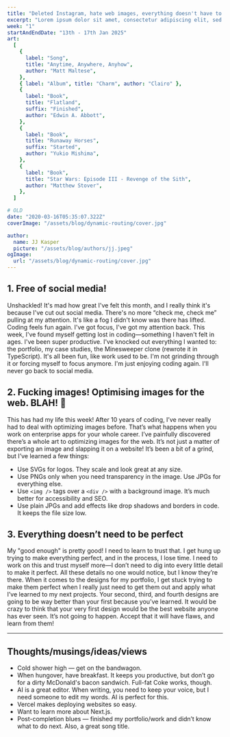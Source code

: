```yaml
---
title: "Deleted Instagram, hate web images, everything doesn't have to be perfect."
excerpt: "Lorem ipsum dolor sit amet, consectetur adipiscing elit, sed do eiusmod tempor incididunt ut labore et dolore magna aliqua. Praesent elementum facilisis leo vel fringilla est ullamcorper eget. At imperdiet dui accumsan sit amet nulla facilities morbi tempus."
week: "1"
startAndEndDate: "13th - 17th Jan 2025"
art:
  [
    {
      label: "Song",
      title: "Anytime, Anywhere, Anyhow",
      author: "Matt Maltese",
    },
    { label: "Album", title: "Charm", author: "Clairo" },
    {
      label: "Book",
      title: "Flatland",
      suffix: "Finished",
      author: "Edwin A. Abbott",
    },
    {
      label: "Book",
      title: "Runaway Horses",
      suffix: "Started",
      author: "Yukio Mishima",
    },
    {
      label: "Book",
      title: "Star Wars: Episode III - Revenge of the Sith",
      author: "Matthew Stover",
    },
  ]

# OLD
date: "2020-03-16T05:35:07.322Z"
coverImage: "/assets/blog/dynamic-routing/cover.jpg"

author:
  name: JJ Kasper
  picture: "/assets/blog/authors/jj.jpeg"
ogImage:
  url: "/assets/blog/dynamic-routing/cover.jpg"
---
```


## 1. Free of social media!

Unshackled! It's mad how great I've felt this month, and I really think it's because I've cut out social media. There's no more “check me, check me” pulling at my attention. It's like a fog I didn't know was there has lifted. Coding feels fun again. I've got focus, I've got my attention back. This week, I've found myself getting lost in coding—something I haven't felt in ages. I've been super productive. I've knocked out everything I wanted to: the portfolio, my case studies, the Minesweeper clone (rewrote it in TypeScript). It's all been fun, like work used to be. I'm not grinding through it or forcing myself to focus anymore. I'm just enjoying coding again. I'll never go back to social media.

## 2. Fucking images! Optimising images for the web. BLAH! 🤮

This has had my life this week! After 10 years of coding, I’ve never really had to deal with optimizing images before. That’s what happens when you work on enterprise apps for your whole career. I’ve painfully discovered there’s a whole art to optimizing images for the web. It’s not just a matter of exporting an image and slapping it on a website! It’s been a bit of a grind, but I’ve learned a few things:

- Use SVGs for logos. They scale and look great at any size.
- Use PNGs only when you need transparency in the image. Use JPGs for everything else.
- Use `<img />` tags over a `<div />` with a background image. It’s much better for accessibility and SEO.
- Use plain JPGs and add effects like drop shadows and borders in code. It keeps the file size low.

## 3. Everything doesn’t need to be perfect

My "good enough" is pretty good! I need to learn to trust that. I get hung up trying to make everything perfect, and in the process, I lose time. I need to work on this and trust myself more—I don’t need to dig into every little detail to make it perfect. All these details no one would notice, but I know they’re there. When it comes to the designs for my portfolio, I get stuck trying to make them perfect when I really just need to get them out and apply what I’ve learned to my next projects. Your second, third, and fourth designs are going to be way better than your first because you’ve learned. It would be crazy to think that your very first design would be the best website anyone has ever seen. It’s not going to happen. Accept that it will have flaws, and learn from them!

---

## Thoughts/musings/ideas/views

- Cold shower high — get on the bandwagon.
- When hungover, have breakfast. It keeps you productive, but don’t go for a dirty McDonald's bacon sandwich. Full-fat Coke works, though.
- AI is a great editor. When writing, you need to keep your voice, but I need someone to edit my words. AI is perfect for this.
- Vercel makes deploying websites so easy.
- Want to learn more about Next.js.
- Post-completion blues — finished my portfolio/work and didn’t know what to do next. Also, a great song title.
